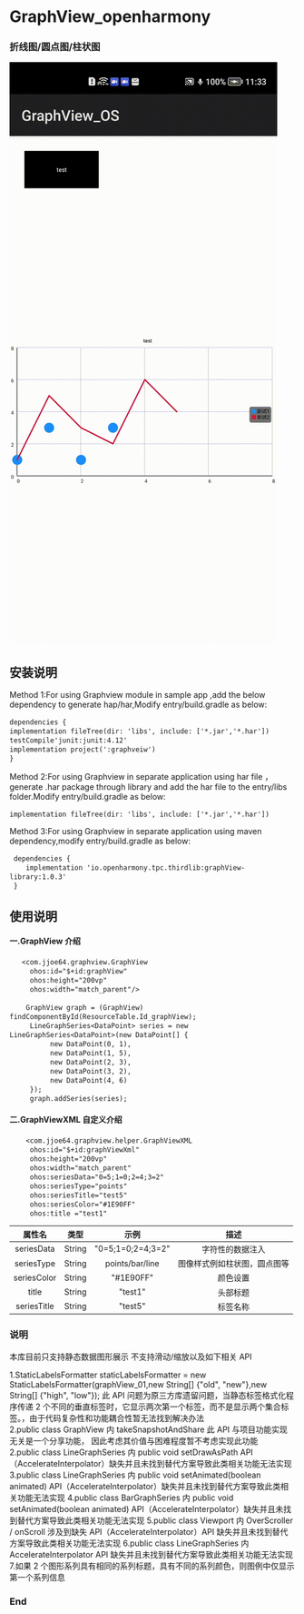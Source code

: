 # GraphView_openharmony

### 折线图/圆点图/柱状图

![image](image/demo1.gif)

## 安装说明


Method 1:For using Graphview module in sample app ,add the
below dependency to generate hap/har,Modify entry/build.gradle as below:


    dependencies {
    implementation fileTree(dir: 'libs', include: ['*.jar','*.har'])
    testCompile'junit:junit:4.12'
    implementation project(':graphveiw')
    }

Method 2:For using Graphview in separate application using har file ，generate .har package through library and add the har file to the entry/libs folder.Modify entry/build.gradle as below:

    implementation fileTree(dir: 'libs', include: ['*.jar','*.har'])

Method 3:For using Graphview in separate application using maven dependency,modify entry/build.gradle as  below:

     dependencies {
        implementation 'io.openharmony.tpc.thirdlib:graphView-library:1.0.3'
     }


## 使用说明 

#### 一.GraphView 介绍

       <com.jjoe64.graphview.GraphView
         ohos:id="$+id:graphView"
         ohos:height="200vp"
         ohos:width="match_parent"/>

        GraphView graph = (GraphView) findComponentById(ResourceTable.Id_graphView);
         LineGraphSeries<DataPoint> series = new LineGraphSeries<DataPoint>(new DataPoint[] {
              new DataPoint(0, 1),
              new DataPoint(1, 5),
              new DataPoint(2, 3),
              new DataPoint(3, 2),
              new DataPoint(4, 6)
         });
         graph.addSeries(series);

#### 二.GraphViewXML 自定义介绍

```
    <com.jjoe64.graphview.helper.GraphViewXML
     ohos:id="$+id:graphViewXml"
     ohos:height="200vp"
     ohos:width="match_parent"
     ohos:seriesData="0=5;1=0;2=4;3=2"
     ohos:seriesType="points"
     ohos:seriesTitle="test5"
     ohos:seriesColor="#1E90FF"
     ohos:title ="test1"
```

|   属性名    |  类型  |       示例        |             描述             |
| :---------: | :----: | :---------------: | :--------------------------: |
| seriesData  | String | "0=5;1=0;2=4;3=2" |       字符性的数据注入       |
| seriesType  | String |  points/bar/line  | 图像样式例如柱状图，圆点图等 |
| seriesColor | String |     "#1E90FF"     |           颜色设置           |
|    title    | String |      "test1"      |           头部标题           |
| seriesTitle | String |      "test5"      |           标签名称           |

### 说明

本库目前只支持静态数据图形展示
不支持滑动/缩放以及如下相关 API

1.StaticLabelsFormatter staticLabelsFormatter =
new StaticLabelsFormatter(graphView_01,new String[] {"old", "new"},new String[] {"high", "low"});
此 API 问题为原三方库遗留问题，当静态标签格式化程序传递 2 个不同的垂直标签时，它显示两次第一个标签，而不是显示两个集合标签。，由于代码复杂性和功能耦合性暂无法找到解决办法  
 2.public class GraphView 内 takeSnapshotAndShare
此 API 与项目功能实现无关是一个分享功能， 因此考虑其价值与困难程度暂不考虑实现此功能  
 2.public class LineGraphSeries 内 public void setDrawAsPath
API（AccelerateInterpolator）缺失并且未找到替代方案导致此类相关功能无法实现
3.public class LineGraphSeries 内 public void setAnimated(boolean animated)
API（AccelerateInterpolator）缺失并且未找到替代方案导致此类相关功能无法实现
4.public class BarGraphSeries 内 public void setAnimated(boolean animated)
API（AccelerateInterpolator）缺失并且未找到替代方案导致此类相关功能无法实现
5.public class Viewport 内 OverScroller / onScroll
涉及到缺失 API（AccelerateInterpolator）API 缺失并且未找到替代方案导致此类相关功能无法实现
6.public class LineGraphSeries 内 AccelerateInterpolator
API 缺失并且未找到替代方案导致此类相关功能无法实现  
7.如果 2 个图形系列具有相同的系列标题，具有不同的系列颜色，则图例中仅显示第一个系列信息

### End
